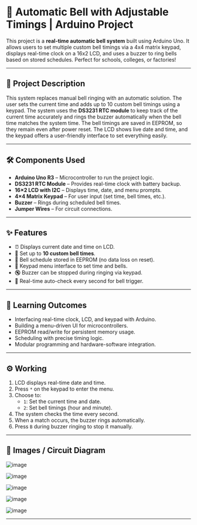 # 🔔 Automatic Bell with Adjustable Timings | Arduino Project

This project is a **real-time automatic bell system** built using Arduino Uno. It allows users to set multiple custom bell timings via a 4x4 matrix keypad, displays real-time clock on a 16x2 LCD, and uses a buzzer to ring bells based on stored schedules. Perfect for schools, colleges, or factories!

---

## 📌 Project Description

This system replaces manual bell ringing with an automatic solution. The user sets the current time and adds up to 10 custom bell timings using a keypad. The system uses the **DS3231 RTC module** to keep track of the current time accurately and rings the buzzer automatically when the bell time matches the system time. The bell timings are saved in EEPROM, so they remain even after power reset. The LCD shows live date and time, and the keypad offers a user-friendly interface to set everything easily.

---

## 🛠️ Components Used

- **Arduino Uno R3** – Microcontroller to run the project logic.
- **DS3231 RTC Module** – Provides real-time clock with battery backup.
- **16×2 LCD with I2C** – Displays time, date, and menu prompts.
- **4×4 Matrix Keypad** – For user input (set time, bell times, etc.).
- **Buzzer** – Rings during scheduled bell times.
- **Jumper Wires** – For circuit connections.

---

## ✨ Features

- ⏰ Displays current date and time on LCD.
- 🔢 Set up to **10 custom bell times**.
- 💾 Bell schedule stored in EEPROM (no data loss on reset).
- 🔘 Keypad menu interface to set time and bells.
- 🔇 Buzzer can be stopped during ringing via keypad.
- 🔄 Real-time auto-check every second for bell trigger.

---

## 🧠 Learning Outcomes

- Interfacing real-time clock, LCD, and keypad with Arduino.
- Building a menu-driven UI for microcontrollers.
- EEPROM read/write for persistent memory usage.
- Scheduling with precise timing logic.
- Modular programming and hardware-software integration.

---

## ⚙️ Working

1. LCD displays real-time date and time.
2. Press `*` on the keypad to enter the menu.
3. Choose to:
   - `1`: Set the current time and date.
   - `2`: Set bell timings (hour and minute).
4. The system checks the time every second.
5. When a match occurs, the buzzer rings automatically.
6. Press `B` during buzzer ringing to stop it manually.

---

## 📸 Images / Circuit Diagram
![image](https://github.com/user-attachments/assets/8e3a0596-ae40-45c8-9483-63c436ed5445)

![image](https://github.com/user-attachments/assets/ee565642-91ee-4de0-8aff-8a211bfbf943)

![image](https://github.com/user-attachments/assets/fc5df523-16df-43e5-99e1-bbb18d2b6bbe)

![image](https://github.com/user-attachments/assets/31c8d9ff-dd82-40d0-b6ee-e4a8581c705c)

![image](https://github.com/user-attachments/assets/a5c65f26-82b0-45d9-a4b5-b7b766b52d6c)


---
